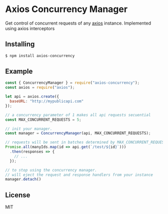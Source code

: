 # Axios Concurrency Manager

Get control of concurrent requests of any [axios](https://github.com/axios/axios) instance.
Implemented using axios interceptors

## Installing

```bash
$ npm install axios-concurrency
```

## Example

```js
const { ConcurrencyManager } = require("axios-concurrency");
const axios = require("axios");

let api = axios.create({
  baseURL: "http://mypublicapi.com"
});

// a concurrency parameter of 1 makes all api requests secuential
const MAX_CONCURRENT_REQUESTS = 5;

// init your manager.
const manager = ConcurrencyManager(api, MAX_CONCURRENT_REQUESTS);

// requests will be sent in batches determined by MAX_CONCURRENT_REQUESTS
Promise.all(manyIds.map(id => api.get(`/test/${id}`)))
  .then(responses => {
    // ...
  });

// to stop using the concurrency manager.
// will eject the request and response handlers from your instance
manager.detach()
```

## License

MIT
